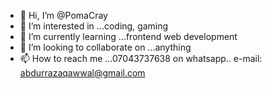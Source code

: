 - 👋 Hi, I’m @PomaCray
- 👀 I’m interested in ...coding, gaming
- 🌱 I’m currently learning ...frontend web development
- 💞️ I’m looking to collaborate on ...anything
- 📫 How to reach me ...07043737638 on whatsapp.. e-mail: abdurrazaqawwal@gmail.com

<!---
PomaCray/PomaCray is a ✨ special ✨ repository because its `README.md` (this file) appears on your GitHub profile.
You can click the Preview link to take a look at your changes.
--->

